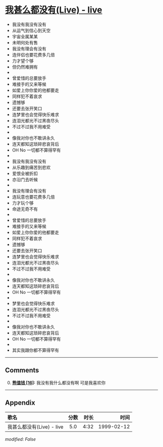 # [我甚么都没有(Live) - live](https://music.163.com/song?id=67632)

* 我没有我没有没有
* 从运气到信心到天空
* 宇宙全属某某
* 未明何处有售
* 我没有理会有没有
* 连伴侣也要花费多几倍
* 力才望个够
* 但仍然难拥有
* 
* 曾爱惜的总要放手
* 难接手的又来等候
* 如爱上你你爱的他都要走
* 同样犯不着哀求
* 遗憾够
* 还要去张开笑口
* 连梦里也会觉得快乐难求
* 连泪光都光不过黑夜尽头
* 不过不过我不用难受
* 
* 像我对你也不敢讲永久
* 连天都知这琐碎悲哀背后
* OH No 一切都不算得罕有
* 
* 我没有我没有没有
* 从乐趣到痛苦到悲欢
* 爱恨全被折扣
* 亦沿门去听候
* 
* 我没有理会有没有
* 连玩意也要花费多几倍
* 力才玩个够
* 命途无奇不有
* 
* 曾爱惜的总要放手
* 难接手的又来等候
* 如爱上你你爱的他都要走
* 同样犯不着哀求
* 遗憾够
* 还要去张开笑口
* 连梦里也会觉得快乐难求
* 连泪光都光不过黑夜尽头
* 不过不过我不用难受
* 
* 像我对你也不敢讲永久
* 连天都知这琐碎悲哀背后
* OH No 一切都不算得罕有
* 
* 梦里也会觉得快乐难求
* 连泪光都光不过黑夜尽头
* 不过不过我不用难受
* 
* 像我对你也不敢讲永久
* 连天都知这琐碎悲哀背后
* OH No 一切都不算得罕有
* 
* 其实我跟你都不算得罕有


---

## Comments
0. **[熊值钱 \[16\]](https://music.163.com/#/user/home?id=41182744):** 我没有我什么都没有啊 可是我喜欢你



---

## Appendix

|歌名|分数|时长|时间|
|:---|:---:|---:|---:|
|我甚么都没有(Live) - live|5.0|4:32|1999-02-12

*modified: False*